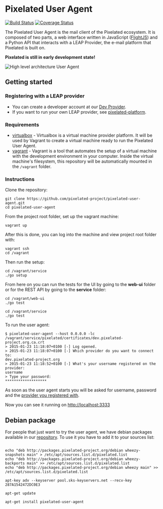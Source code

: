 Pixelated User Agent
====================

[![Build Status](https://snap-ci.com/pixelated/pixelated-user-agent/branch/master/build_image)](https://snap-ci.com/pixelated/pixelated-user-agent/branch/master) [
![Coverage Status](https://coveralls.io/repos/pixelated-project/pixelated-user-agent/badge.svg?branch=master)](https://coveralls.io/r/pixelated-project/pixelated-user-agent?branch=master)

The Pixelated User Agent is the mail client of the Pixelated ecosystem. It is composed of two parts, a web interface written in JavaScript ([FlightJS](https://flightjs.github.io/)) and a Python API that interacts with a LEAP Provider, the e-mail platform that Pixelated is built on.

**Pixelated is still in early development state!**

![High level architecture User Agent](https://pixelated-project.org/assets/images/pixelated-user-agent.png)



## Getting started

### Registering with a LEAP provider
  * You can create a developer account at our [Dev Provider](https://dev.pixelated-project.org/).
  * If you want to run your own LEAP provider, see [pixelated-platform](https://github.com/pixelated-project/pixelated-platform).

### Requirements

  * [virtualbox](https://www.virtualbox.org/wiki/Downloads) - Virtualbox is a virtual machine provider platform. It will be used by Vagrant to create a virtual machine ready to run the Pixelated User Agent.
  * [vagrant](https://www.vagrantup.com/downloads.html) - Vagrant is a tool that automates the setup of a virtual machine with the development environment in your computer. Inside the virtual machine's filesystem, this repository will be automatically mounted in the `/vagrant` folder.

### Instructions

Clone the repository:

    git clone https://github.com/pixelated-project/pixelated-user-agent.git
    cd pixelated-user-agent

From the project root folder, set up the vagrant machine:

    vagrant up

After this is done, you can log into the machine and view project root folder with:

    vagrant ssh
    cd /vagrant

Then run the setup:
 
    cd /vagrant/service
    ./go setup
 
From here on you can run the tests for the UI by going to the **web-ui** folder or for the REST API by going to the **service** folder:

    cd /vagrant/web-ui
    ./go test

    cd /vagrant/service
    ./go test
    
To run the user agent:

```
$ pixelated-user-agent --host 0.0.0.0 -lc /vagrant/service/pixelated/certificates/dev.pixelated-project.org.ca.crt
> 2015-01-23 11:18:07+0100 [-] Log opened.
> 2015-01-23 11:18:07+0100 [-] Which provider do you want to connect to:
dev.pixelated-project.org
> 2015-01-23 11:18:52+0100 [-] What's your username registered on the provider:
username
> Type your password:
*******************
```

As soon as the user agent starts you will be asked for username, password and the [provider you registered with](https://github.com/pixelated-project/pixelated-user-agent/blob/master/README.md#registering-with-a-provider). 

Now you can see it running on [http://localhost:3333](http://localhost:3333)

## Debian package

For people that just want to try the user agent, we have debian packages available in our [repository](http://packages.pixelated-project.org/debian/). To use it you have to add it to your sources list:

```shell

echo "deb http://packages.pixelated-project.org/debian wheezy-snapshots main" > /etc/apt/sources.list.d/pixelated.list
echo "deb http://packages.pixelated-project.org/debian wheezy-backports main" >> /etc/apt/sources.list.d/pixelated.list
echo "deb http://packages.pixelated-project.org/debian wheezy main" >> /etc/apt/sources.list.d/pixelated.list

apt-key adv --keyserver pool.sks-keyservers.net --recv-key 287A1542472DC0E3

apt-get update

apt-get install pixelated-user-agent
```
